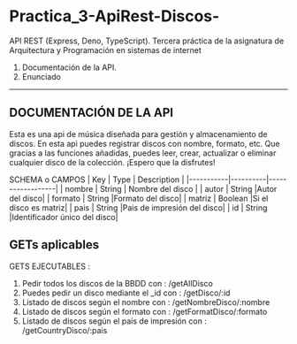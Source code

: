 # Practica_3-ApiRest-Discos-
API REST (Express, Deno, TypeScript).  Tercera práctica de la asignatura de Arquitectura y Programación en sistemas de internet

1. Documentación de la API.
2. Enunciado 
____________________________________________________________
DOCUMENTACIÓN DE LA API
------------------------------------------------------------
Esta es una api de música diseñada para gestión y almacenamiento de discos. En esta api puedes registrar discos con nombre, formato, 
etc. Que gracias a las funciones añadidas, puedes leer, crear, actualizar o eliminar cualquier disco de la colección.
¡Espero que la disfrutes!

SCHEMA o CAMPOS
|    Key    |    Type  |    Description   |
|-----------|----------|------------------|
|   nombre  |  String  | Nombre del disco |
|   autor   |  String  |Autor del disco|
|  formato  |  String  |Formato del disco|
|  matriz   |  Boolean |Si el disco es matriz|
|    pais   |  String  |Pais de impresión del disco|
|    id     |  String  |Identificador único del disco|

GETs aplicables
-----------------------------------------------------------
GETS EJECUTABLES :
  1. Pedir todos los discos de la BBDD con : /getAllDisco
  2. Puedes pedir un disco mediante el _id con : /getDisco/:id
  3. Listado de discos según el nombre con : /getNombreDisco/:nombre
  5. Listado de discos según el formato con : /getFormatDisco/:formato
  6. Listado de discos según el país de impresión con : /getCountryDisco/:pais
      








